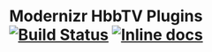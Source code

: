 # Modernizr HbbTV Plugins [![Build Status](https://travis-ci.org/philippsimon/modernizr-hbbtv-plugins.svg?branch=master)](https://travis-ci.org/philippsimon/modernizr-hbbtv-plugins) [![Inline docs](https://inch-ci.org/github/philippsimon/modernizr-hbbtv-plugins.svg?branch=master)](https://inch-ci.org/github/philippsimon/modernizr-hbbtv-plugins)
